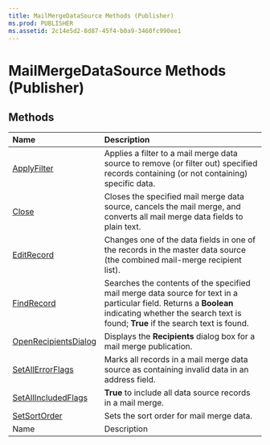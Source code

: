 ```yaml
---
title: MailMergeDataSource Methods (Publisher)
ms.prod: PUBLISHER
ms.assetid: 2c14e5d2-8d87-45f4-b0a9-3460fc990ee1
---
```



# MailMergeDataSource Methods (Publisher)

## Methods



|**Name**|**Description**|
|:-----|:-----|
| [ApplyFilter](mailmergedatasource-applyfilter-method-publisher.md)|Applies a filter to a mail merge data source to remove (or filter out) specified records containing (or not containing) specific data.|
| [Close](mailmergedatasource-close-method-publisher.md)|Closes the specified mail merge data source, cancels the mail merge, and converts all mail merge data fields to plain text.|
| [EditRecord](mailmergedatasource-editrecord-method-publisher.md)|Changes one of the data fields in one of the records in the master data source (the combined mail-merge recipient list).|
| [FindRecord](mailmergedatasource-findrecord-method-publisher.md)|Searches the contents of the specified mail merge data source for text in a particular field. Returns a  **Boolean** indicating whether the search text is found; **True** if the search text is found.|
| [OpenRecipientsDialog](mailmergedatasource-openrecipientsdialog-method-publisher.md)|Displays the  **Recipients** dialog box for a mail merge publication.|
| [SetAllErrorFlags](mailmergedatasource-setallerrorflags-method-publisher.md)|Marks all records in a mail merge data source as containing invalid data in an address field.|
| [SetAllIncludedFlags](mailmergedatasource-setallincludedflags-method-publisher.md)| **True** to include all data source records in a mail merge.|
| [SetSortOrder](mailmergedatasource-setsortorder-method-publisher.md)|Sets the sort order for mail merge data.|
|Name|Description|

